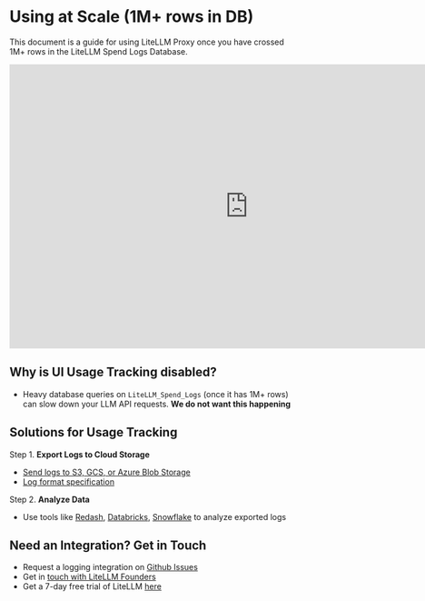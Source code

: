 # Using at Scale (1M+ rows in DB)

This document is a guide for using LiteLLM Proxy once you have crossed 1M+ rows in the LiteLLM Spend Logs Database.

<iframe width="840" height="500" src="https://www.loom.com/embed/eafd90d5374d4633b99c441fb04df351" frameborder="0" webkitallowfullscreen mozallowfullscreen allowfullscreen></iframe>

## Why is UI Usage Tracking disabled?
- Heavy database queries on `LiteLLM_Spend_Logs` (once it has 1M+ rows) can slow down your LLM API requests. **We do not want this happening**

## Solutions for Usage Tracking

Step 1. **Export Logs to Cloud Storage**
   - [Send logs to S3, GCS, or Azure Blob Storage](https://docs.litellm.ai/docs/proxy/logging)
   - [Log format specification](https://docs.litellm.ai/docs/proxy/logging_spec)

Step 2. **Analyze Data**
   - Use tools like [Redash](https://redash.io/), [Databricks](https://www.databricks.com/), [Snowflake](https://www.snowflake.com/en/) to analyze exported logs

## Need an Integration? Get in Touch

- Request a logging integration on [Github Issues](https://github.com/BerriAI/litellm/issues)
- Get in [touch with LiteLLM Founders](https://calendly.com/d/4mp-gd3-k5k/litellm-1-1-onboarding-chat)
- Get a 7-day free trial of LiteLLM [here](https://litellm.ai#trial)



